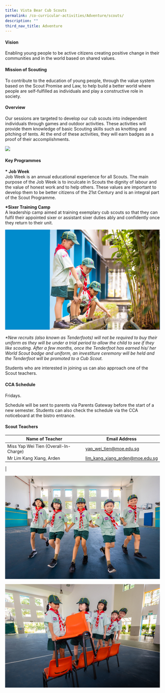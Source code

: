 ```yaml
---
title: Vista Bear Cub Scouts
permalink: /co-curricular-activities/Adventure/scouts/
description: ""
third_nav_title: Adventure
---
```

#### Vision
Enabling young people to be active citizens creating positive change in their communities and in the world based on shared values.

#### Mission of Scouting
To contribute to the education of young people, through the value system based on the Scout Promise and Law, to help build a better world where people are self-fulfilled as individuals and play a constructive role in society.

#### Overview
Our sessions are targeted to develop our cub scouts into independent individuals through games and outdoor activities. These activities will provide them knowledge of basic Scouting skills such as knotting and pitching of tents. At the end of these activities, they will earn badges as a proof of their accomplishments.

![](/images/CCA/Adventure/scouts-game.jpg)

#### Key Programmes

**\* Job Week**<br>
Job Week is an annual educational experience for all Scouts. The main purpose of the Job Week is to inculcate in Scouts the dignity of labour and the value of honest work and to help others. These values are important to develop them to be better citizens of the 21st Century and is an integral part of the Scout Programme.

**\*Sixer Training Camp**<br>
A leadership camp aimed at training exemplary cub scouts so that they can fulfil their appointed sixer or assistant sixer duties ably and confidently once they return to their unit.

![](/images/CCA/Adventure/scouts-adventure.jpg)

 _\*New recruits (also known as Tenderfoots) will not be required to buy their uniform as they will be under a trial period to allow the child to see if they like scouting. After a few months, once the Tenderfoot has earned his/ her World Scout badge and uniform, an investiture ceremony will be held and the Tenderfoot will be promoted to a Cub Scout._
 
 Students who are interested in joining us can also approach one of the Scout teachers.
 
 
 #### CCA Schedule
 
 
Fridays.

Schedule will be sent to parents via Parents Gateway before the start of a new semester. Students can also check the schedule via the CCA noticeboard at the bistro entrance.

#### Scout Teachers

| Name of Teacher | Email Address |
|---|---|
| Miss Yap Wei Tien (Overall-In-Charge) |[yap_wei_tien@moe.edu.sg](mailto:yap_wei_tien@moe.edu.sg)|
| Mr Lim Kang Xiang, Arden |[lim_kang_xiang_arden@moe.edu.sg](mailto:lim_kang_xiang_arden@moe.edu.sg)|
|

![](/images/CCA/Adventure/scouts-run.jpg)

![](/images/CCA/Adventure/scouts-chair.jpg)